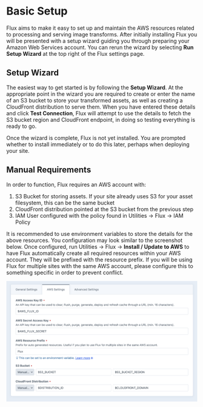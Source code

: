 # Basic Setup

Flux aims to make it easy to set up and maintain the AWS resources related to processing and serving image transforms. After initially installing Flux you will be presented with a setup wizard guiding you through preparing your Amazon Web Services account. You can rerun the wizard by selecting **Run Setup Wizard** at the top right of the Flux settings page.

## Setup Wizard

The easiest way to get started is by following the **Setup Wizard**. At the appropriate point in the wizard you are required to create or enter the name of an S3 bucket to store your transformed assets, as well as creating a CloudFront distribution to serve them. When you have entered these details and click **Test Connection**, Flux will attempt to use the details to fetch the S3 bucket region and CloudFront endpoint, in doing so testing everything is ready to go.

Once the wizard is complete, Flux is not yet installed. You are prompted whether to install immediately or to do this later, perhaps when deploying your site.

## Manual Requirements

In order to function, Flux requires an AWS account with:

1. S3 Bucket for storing assets. If your site already uses S3 for your asset filesystem, this can be the same bucket
2. CloudFront distribution pointed at the S3 bucket from the previous step
3. IAM User configured with the policy found in Utilities → Flux → IAM Policy

It is recommended to use environment variables to store the details for the above resources. You configuration may look similar to the screenshot below. Once configured, run Utilities → Flux → **Install / Update to AWS** to have Flux automatically create all required resources within your AWS account. They will be prefixed with the resource prefix. If you will be using Flux for multiple sites with the same AWS account, please configure this to something specific in order to prevent conflict.

![Manual AWS settings](../resources/manual_aws_settings.png)

